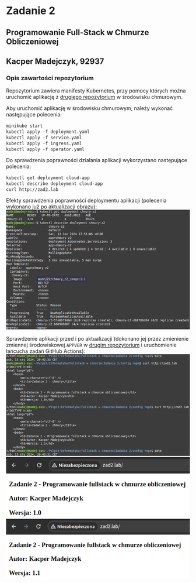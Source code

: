 # Zadanie 2
## Programowanie Full-Stack w Chmurze Obliczeniowej
## Kacper Madejczyk, 92937

### Opis zawartości repozytorium
Repozytorium zawiera manifesty Kubernetes, przy pomocy których można uruchomić aplikację z [drugiego repozytorium](https://github.com/madej22/source_repo_chmury) w środowisku chmurowym.

Aby uruchomić aplikację w środowisku chmurowym, należy wykonać następujące polecenia:
```
minikube start
kubectl apply -f deployment.yaml
kubectl apply -f service.yaml
kubectl apply -f ingress.yaml
kubectl apply -f operator.yaml
```

Do sprawdzenia poprawności działania aplikacji wykorzystano następujące polecenia:
```
kubectl get deployment cloud-app
kubectl describe deployment cloud-app
curl http://zad2.lab
```

Efekty sprawdzenia poprawności deploymentu aplikacji (polecenia wykonano już po aktualizacji obrazu):
![describe](./describe.png)

Sprawdzenie aplikacji przed i po aktualizacji (dokonano jej przez zmienienie zmiennej środowiskowej `APPVER` w [drugim repozytorium](https://github.com/madej22/source_repo_chmury) i uruchomienie łańcucha zadań GitHub Actions):
![two_versions](./two_versions.png)
![it_works](./it_works.png)
![it_works_1](./it_works_1.png)

